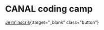 # CANAL coding camp

[Je m'inscris](https://equipe-formation-campusplus.typeform.com/to/FRPaqA){:target="_blank" class="button"}